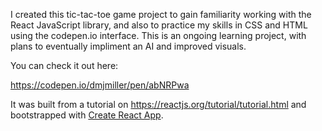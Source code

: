 I created this tic-tac-toe game project to gain familiarity working with the React JavaScript library, and also to practice my skills in CSS and HTML using the codepen.io interface. This is an ongoing learning project, with plans to eventually impliment an AI and improved visuals. 

You can check it out here:

https://codepen.io/dmjmiller/pen/abNRPwa


It was built from a tutorial on https://reactjs.org/tutorial/tutorial.html and bootstrapped with [Create React App](https://github.com/facebook/create-react-app).
